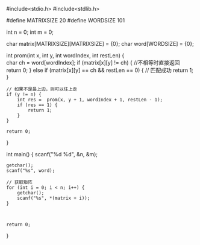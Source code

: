 #include<stdio.h>
#include<stdlib.h>

#define MATRIXSIZE 20
#define WORDSIZE 101

int n = 0;
int m = 0;

char matrix[MATRIXSIZE][MATRIXSIZE] = {0};
char word[WORDSIZE] = {0};

int prom(int x, int y, int wordIndex, int restLen)
{	
	char ch = word[wordIndex];
	if (matrix[x][y] != ch) {
		//不相等时直接返回 
		return 0;
	} else if (matrix[x][y] == ch && restLen == 0) {
		// 匹配成功 
		return 1;
	} 
	
	// 如果不是最上边，则可以往上走
	if (y != n) {
		int res =  prom(x, y + 1, wordIndex + 1, restLen - 1);
		if (res == 1) {
			return 1;
		}
	}
	
	return 0;
}

int main()
{
	scanf("%d %d", &n, &m);	

	getchar();
	scanf("%s", word);
	
	// 获取矩阵
	for (int i = 0; i < n; i++) {
		getchar();
		scanf("%s", *(matrix + i));
	} 
	
	
	
	return 0;
}
